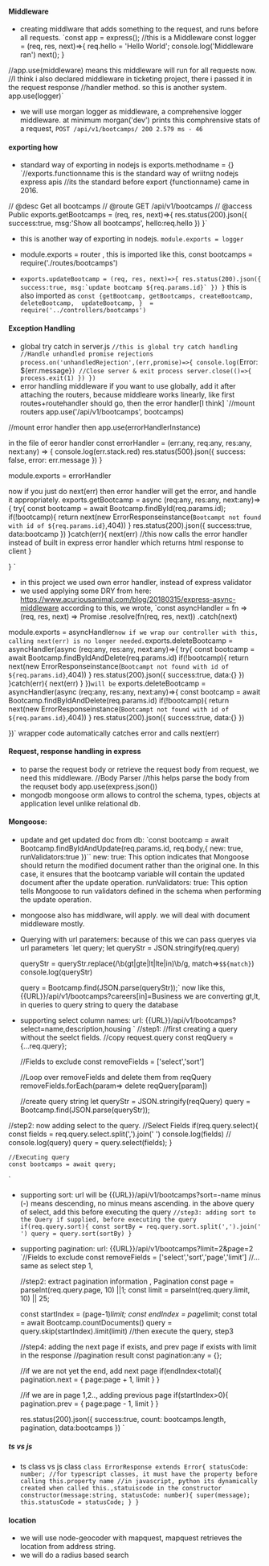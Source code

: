 #### Middleware
- creating middlware that adds something to the request, and runs before all requests.
`const app = express();
//this is a Middleware
const logger = (req, res, next)=>{
    req.hello = 'Hello World';
    console.log('Middleware ran')
    next();
}

//app.use(middleware) means this middleware will run for all requests now.
//I think i also declared middleware in ticketing project, there i passed it in  the request response
//handler method. so this is another system. 
app.use(logger)`
- we will use morgan logger as middleware, a comprehensive logger middleware. at minimum morgan('dev')
prints this comphrensive stats of a request, `POST /api/v1/bootcamps/ 200 2.579 ms - 46`

#### exporting how
- standard way of exporting in nodejs is exports.methodname = {}
`//exports.functionname this is the standard way of wriitng nodejs express apis
//its the standard before export {functionname} came in 2016. 

// @desc Get all bootcamps
// @route GET /api/v1/bootcamps
// @access Public
exports.getBootcamps = (req, res, next)=>{
    res.status(200).json({
        success:true,
        msg:'Show all bootcamps',
        hello:req.hello
    })
}`
- this is another way of exporting in nodejs. `module.exports = logger`

- module.exports = router , this is imported like this, const bootcamps = require('./routes/bootcamps')
- ``exports.updateBootcamp = (req, res, next)=>{
    res.status(200).json({
        success:true,
        msg:`update bootcamp ${req.params.id}`
    })
}``
this is also imported as 
``const {getBootcamp,
    getBootcamps,
    createBootcamp,
    deleteBootcamp, 
    updateBootcamp, } 
= require('../controllers/bootcamps')``

#### Exception Handling
- global try catch in server.js
`//this is global try catch handling    
//Handle unhandled promise rejections
process.on('unhandledRejection',(err,promise)=>{
    console.log(`Error: ${err.message}`)
    //Close server & exit process
    server.close(()=>{
        process.exit(1)
    })
})`
- error handling middleware if you want to use globally, add it after attaching the routers, because middleare works
linearly, like first routes+routehandler should go, then the error handler[I think]
`//mount routers
app.use('/api/v1/bootcamps', bootcamps)

//mount error handler then
app.use(errorHandlerInstance)

in the file of eeror handler
const errorHandler = (err:any, req:any, res:any, next:any) => {
    console.log(err.stack.red)
    res.status(500).json({
        success: false,
        error: err.message
    })
}

module.exports = errorHandler

now if you just do next(err) then error handler will get the error, and handle it appropriately.
exports.getBootcamp = async (req:any, res:any, next:any)=>{
    try{
        const bootcamp = await Bootcamp.findById(req.params.id);
        if(!bootcamp){
            return next(new ErrorResponseinstance(`Bootcampt not found with id of ${req.params.id}`,404))
        }
        res.status(200).json({
            success:true,
            data:bootcamp
        })
    }catch(err){
        next(err) //this now calls the error handler instead of built in express error handler which returns html response to client
    }
    
}
`
- in this project we used own error handler, instead of express validator
- we used applying some DRY from here: https://www.acuriousanimal.com/blog/20180315/express-async-middleware
according to this, we wrote,
`const asyncHandler = fn => (req, res, next) =>
  Promise
    .resolve(fn(req, res, next))
    .catch(next)

module.exports = asyncHandler`
now if we wrap our controller with this, calling next(err) is no longer needed.
`exports.deleteBootcamp = asyncHandler(async (req:any, res:any, next:any)=>{
    try{
        const bootcamp = await Bootcamp.findByIdAndDelete(req.params.id)
        if(!bootcamp){
            return next(new ErrorResponseinstance(`Bootcampt not found with id of ${req.params.id}`,404))
        }
        res.status(200).json({
            success:true,
            data:{}
        })
    }catch(err){
        next(err)
    }
})`
will be
`
exports.deleteBootcamp = asyncHandler(async (req:any, res:any, next:any)=>{
    const bootcamp = await Bootcamp.findByIdAndDelete(req.params.id)
    if(!bootcamp){
        return next(new ErrorResponseinstance(`Bootcampt not found with id of ${req.params.id}`,404))
    }
    res.status(200).json({
        success:true,
        data:{}
    })
    
})`
wrapper code automatically catches error and calls next(err)



#### Request, response handling in express
- to parse the request body or retrieve the request body from request, we need this middleware.
//Body Parser
//this helps parse the body from the requset body
app.use(express.json())
- mongodb mongoose orm allows to control the schema, types, objects at application level unlike relational db.



#### Mongoose:
- update and get updated doc from db:
 `const bootcamp = await Bootcamp.findByIdAndUpdate(req.params.id, req.body,{
        new: true,
        runValidators:true
    })``
new: true: This option indicates that Mongoose should return the modified document rather than the original one. In this case, it ensures that the bootcamp variable will contain the updated document after the update operation.
runValidators: true: This option tells Mongoose to run validators defined in the schema when performing the update operation. 
- mongoose also has middlware, will apply. we will deal with document middleware mostly.
- Querying with url paratemers:
because of this we can pass queryes via url parameters
 `let query;
    let queryStr = JSON.stringify(req.query)

    queryStr = queryStr.replace(/\b(gt|gte|lt|lte|in)\b/g, match=>`$${match}`)
    console.log(queryStr)

    query = Bootcamp.find(JSON.parse(queryStr));`
now like this, {{URL}}/api/v1/bootcamps?careers[in]=Business
we are converting gt,lt, in queries to query string to query the database
- supporting select column names:
url: {{URL}}/api/v1/bootcamps?select=name,description,housing
`
//step1: //first creating a query without the seelct fields.
//copy request.query
    const reqQuery = {...req.query};

    //Fields to exclude
    const removeFields = ['select','sort']

    //Loop over removeFields and delete them from reqQuery
    removeFields.forEach(param=> delete reqQuery[param])

    //create query string
    let queryStr = JSON.stringify(reqQuery)
    query = Bootcamp.find(JSON.parse(queryStr));
    

//step2: now adding select to the query.
    //Select Fields
    if(req.query.select){
        const fields = req.query.select.split(',').join(' ')
        console.log(fields)
        // console.log(query)
        query = query.select(fields);
    }

    //Executing query
    const bootcamps = await query;
`
- supporting sort:
url will be {{URL}}/api/v1/bootcamps?sort=-name
minus (-) means descending, no minus means ascending.
in the above query of select, add this before executing the query
`//step3: adding sort to the Query if supplied, before executing the query
    if(req.query.sort){
        const sortBy = req.query.sort.split(',').join(' ')
        query = query.sort(sortBy)
}`
- supporting pagination:
url: {{URL}}/api/v1/bootcamps?limit=2&page=2
`//Fields to exclude
    const removeFields = ['select','sort','page','limit']
    //... same as select step 1,
    
    //step2: extract pagination information , Pagination
    const page = parseInt(req.query.page, 10) ||1;
    const limit = parseInt(req.query.limit, 10) || 25;

    const startIndex = (page-1)*limit;
    const endIndex = page*limit;
    const total = await Bootcamp.countDocuments()
    query = query.skip(startIndex).limit(limit)
    //then execute the query, step3
    
    //step4: adding the next page if exists, and prev page if exists with limit in the response
    //pagination result
    const pagination:any = {};

    //if we are not yet the end, add next page
    if(endIndex<total){
        pagination.next = {
            page:page + 1,
            limit
        }
    }

    //if we are in page 1,2.., adding previous page
    if(startIndex>0){
        pagination.prev = {
            page:page - 1,
            limit
        }
    }

    res.status(200).json({
        success:true,
        count: bootcamps.length,
        pagination,
        data:bootcamps
    })
`


##### ts vs js
- ts class vs js class
`class ErrorResponse extends Error{
    statusCode: number; //for typescript classes, it must have the property before calling this.property name
    //in javascript, python its dynamically created when called this.,statuiscode in the constructor
    constructor(message:string, statusCode: number){
        super(message);
        this.statusCode = statusCode;
    }
}`

#### location
- we will use node-geocoder with mapquest, mapquest retrieves the location from address string. 
- we will do a radius based search
